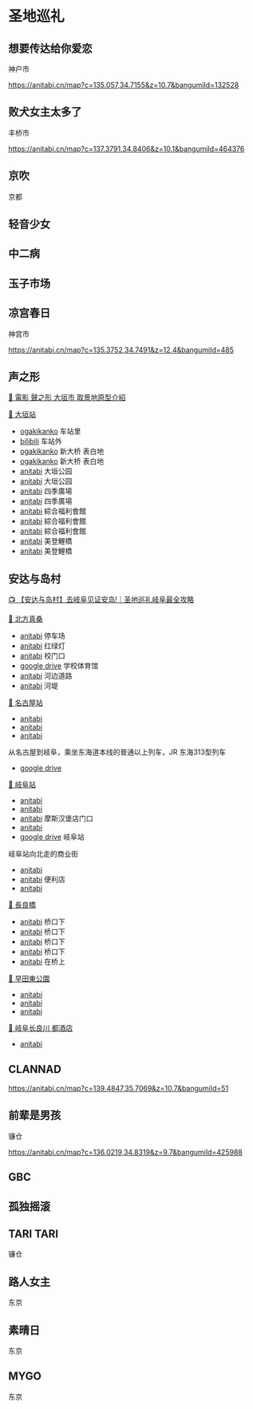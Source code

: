 # 圣地巡礼

## 想要传达给你爱恋

神户市

https://anitabi.cn/map?c=135.057,34.7155&z=10.7&bangumiId=132528

## 败犬女主太多了

丰桥市

https://anitabi.cn/map?c=137.3791,34.8406&z=10.1&bangumiId=464376

## 京吹

京都

## 轻音少女

## 中二病

## 玉子市场

## 凉宫春日

神宫市

https://anitabi.cn/map?c=135.3752,34.7491&z=12.4&bangumiId=485

## 声之形

[📜 電影 聲之形 大垣市 取景地原型介紹](https://www.ogakikanko.jp/koenokatati/movie/chinese_traditional)

[🚩 大垣站](https://maps.app.goo.gl/38dpJ8T76tDJsuf67)

- [ogakikanko](https://www.ogakikanko.jp/koenokatati/movie/img/c03.jpg) 车站里
- [bilibili](https://i1.hdslb.com/bfs/article/8b7f2222a3d7db8ba1e62a5133c78a22500e8e13.jpg@1192w.avif) 车站外
- [ogakikanko](https://www.ogakikanko.jp/koenokatati/movie/img/b02.jpg) 新大桥 表白地
- [ogakikanko](https://www.ogakikanko.jp/koenokatati/movie/img/b03.jpg) 新大桥 表白地
- [anitabi](https://image.anitabi.cn/points/117777/5c3zjlfpy_1673197984689.jpg) 大垣公园
- [anitabi](https://image.anitabi.cn/points/117777/5c3zjlewq_1677726112471.jpg) 大垣公园
- [anitabi](https://image.anitabi.cn/user/1006/bangumi/117777/points/5c3zjlfbu-1677317019106.jpg) 四季廣場
- [anitabi](https://image.anitabi.cn/points/117777/6soe8cklw_1677317204380.jpg) 四季廣場
- [anitabi](https://image.anitabi.cn/points/117777/5c3zjlepj_1677317119552.jpg) 綜合福利會館
- [anitabi](https://image.anitabi.cn/points/117777/6sodfdmpv_1677317155192.jpg) 綜合福利會館
- [anitabi](https://image.anitabi.cn/points/117777/6sodn0rsn_1677317170742.jpg) 綜合福利會館
- [anitabi](https://image.anitabi.cn/points/117777/6sofo1okw_1677317286002.jpg) 美登鯉橋
- [anitabi](https://image.anitabi.cn/points/117777/6sofgxaad_1677317278834.jpg) 美登鯉橋

## 安达与岛村

[📺 【安达与岛村】去岐阜见证安岛!｜圣地巡礼岐阜最全攻略](https://www.bilibili.com/video/BV1epzrY2Ezv)

[🚩 北方真桑](https://maps.app.goo.gl/bUJ8S4C4gVyR7sQaA)

- [anitabi](https://image.anitabi.cn/points/282372/il57h5duf_1710588271485.jpg) 停车场
- [anitabi](https://image.anitabi.cn/points/282372/il57h5dxo_1710588270904.jpg) 红绿灯
- [anitabi](https://image.anitabi.cn/points/282372/il57h5dvn_1710580745116.jpg) 校门口
- [google drive](https://drive.google.com/file/d/1dFW1EJ2wsCn0lPFvcSp9otiigfEeDgwU/view?usp=drive_link) 学校体育馆
- [anitabi](https://image.anitabi.cn/points/282372/il57h5ddz_1710588269875.jpg) 河边道路
- [anitabi](https://image.anitabi.cn/points/282372/il57h5drw_1710588270373.jpg) 河堤

[🚩 名古屋站](https://maps.app.goo.gl/9J5DB8sKVeeusNkd8)

- [anitabi](https://image.anitabi.cn/points/282372/il57h5egt_1710588763081.jpg)
- [anitabi](https://image.anitabi.cn/points/282372/il6vrrmdx_1710588769026.jpg)
- [anitabi](https://image.anitabi.cn/points/282372/il57h5eek_1710588762514.jpg)

从名古屋到岐阜，乘坐东海道本线的普通以上列车，JR 东海313型列车

- [google drive](https://drive.google.com/file/d/1ooj7Y6NCoJp4sl4pvr4csatCoonBNB7w/view?usp=drive_link)

[🚩 岐阜站](https://maps.app.goo.gl/fhbaJfyfsJsbGWTi7)

- [anitabi](https://image.anitabi.cn/points/282372/kn3la62bk_1716376152147.jpg)
- [anitabi](https://image.anitabi.cn/points/282372/kn3h4c4jd_1716376153712.jpg)
- [anitabi](https://image.anitabi.cn/points/282372/kn3fpl2hx_1716376134650.jpg) 摩斯汉堡店门口
- [anitabi](https://image.anitabi.cn/points/282372/il57h5eii_1710588969711.jpg)
- [google drive](https://drive.google.com/file/d/1MtxToW0CfcoRtsy7GjuIu0QZQb5zc4R9/view?usp=drive_link) 岐阜站

岐阜站向北走的商业街

- [anitabi](https://image.anitabi.cn/points/282372/ilipugta6_1716376504619.jpg)
- [anitabi](https://image.anitabi.cn/points/282372/kn3y2cdtr_1716376505386.jpg) 便利店
- [anitabi](https://image.anitabi.cn/points/282372/ilitzaw4d_1710609909318.jpg)

[🚩 長良橋](https://maps.app.goo.gl/BBbQPS3uWPqGPn198)

- [anitabi](https://image.anitabi.cn/points/282372/n5obmts1y_1723473703916.jpg) 桥口下
- [anitabi](https://image.anitabi.cn/points/282372/n5og8xa4b_1723476079565.jpg) 桥口下
- [anitabi](https://image.anitabi.cn/points/282372/n5ohqeo0j_1723473996306.jpg) 桥口下
- [anitabi](https://image.anitabi.cn/points/282372/n5p7n5rbb_1723475469626.jpg) 桥口下
- [anitabi](https://image.anitabi.cn/user/1057/bangumi/282372/points/n5oo4wkfa-1723476767267.jpg) 在桥上

[🚩 早田東公園](https://maps.app.goo.gl/BBbQPS3uWPqGPn198)

- [anitabi](https://image.anitabi.cn/points/282372/n5okwpuwx_1723474095267.jpg)
- [anitabi](https://image.anitabi.cn/points/282372/n5olyg362_1723476226394.jpg)
- [anitabi](https://image.anitabi.cn/points/282372/n5ok8jxz8_1723474071796.jpg)

[🚩 岐阜长良川 都酒店](https://maps.app.goo.gl/BBbQPS3uWPqGPn198)

- [anitabi](https://image.anitabi.cn/points/282372/n5p2vy1gh_1723475231250.jpg)

## CLANNAD

https://anitabi.cn/map?c=139.4847,35.7069&z=10.7&bangumiId=51

## 前辈是男孩

镰仓

https://anitabi.cn/map?c=136.0219,34.8319&z=9.7&bangumiId=425988

## GBC

## 孤独摇滚

## TARI TARI

镰仓

## 路人女主

东京

## 素晴日

东京

## MYGO

东京
